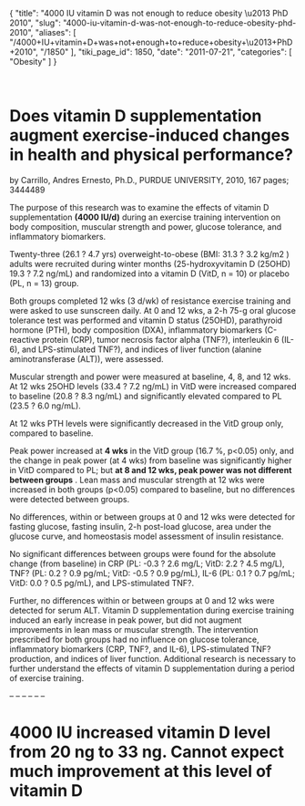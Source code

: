 {
  "title": "4000 IU vitamin D was not enough to reduce obesity \u2013 PhD 2010",
  "slug": "4000-iu-vitamin-d-was-not-enough-to-reduce-obesity-phd-2010",
  "aliases": [
    "/4000+IU+vitamin+D+was+not+enough+to+reduce+obesity+\u2013+PhD+2010",
    "/1850"
  ],
  "tiki_page_id": 1850,
  "date": "2011-07-21",
  "categories": [
    "Obesity"
  ]
}

&nbsp;

# Does vitamin D supplementation augment exercise-induced changes in health and physical performance?

by Carrillo, Andres Ernesto, Ph.D., PURDUE UNIVERSITY, 2010, 167 pages; 3444489

The purpose of this research was to examine the effects of vitamin D supplementation  **(4000 IU/d)**  during an exercise training intervention on body composition, muscular strength and power, glucose tolerance, and inflammatory biomarkers. 

Twenty-three (26.1 ? 4.7 yrs) overweight-to-obese (BMI: 31.3 ? 3.2 kg/m2 ) adults were recruited during winter months (25-hydroxyvitamin D (25OHD) 19.3 ? 7.2 ng/mL) and randomized into a vitamin D (VitD, n = 10) or placebo (PL, n = 13) group. 

Both groups completed 12 wks (3 d/wk) of resistance exercise training and were asked to use sunscreen daily. At 0 and 12 wks, a 2-h 75-g oral glucose tolerance test was performed and vitamin D status (25OHD), parathyroid hormone (PTH), body composition (DXA), inflammatory biomarkers (C-reactive protein (CRP), tumor necrosis factor alpha (TNF?), interleukin 6 (IL-6), and LPS-stimulated TNF?), and indices of liver function (alanine aminotransferase (ALT)), were assessed. 

Muscular strength and power were measured at baseline, 4, 8, and 12 wks. At 12 wks 25OHD levels (33.4 ? 7.2 ng/mL) in VitD were increased compared to baseline (20.8 ? 8.3 ng/mL) and significantly elevated compared to PL (23.5 ? 6.0 ng/mL). 

At 12 wks PTH levels were significantly decreased in the VitD group only, compared to baseline. 

Peak power increased at  **4 wks**  in the VitD group (16.7 %, p<0.05) only, and the change in peak power (at 4 wks) from baseline was significantly higher in VitD compared to PL; but  **at 8 and 12 wks, peak power was not different between groups** . Lean mass and muscular strength at 12 wks were increased in both groups (p<0.05) compared to baseline, but no differences were detected between groups.

No differences, within or between groups at 0 and 12 wks were detected for fasting glucose, fasting insulin, 2-h post-load glucose, area under the glucose curve, and homeostasis model assessment of insulin resistance. 

No significant differences between groups were found for the absolute change (from baseline) in CRP (PL: -0.3 ? 2.6 mg/L; VitD: 2.2 ? 4.5 mg/L), TNF? (PL: 0.2 ? 0.9 pg/mL; VitD: -0.5 ? 0.9 pg/mL), IL-6 (PL: 0.1 ? 0.7 pg/mL; VitD: 0.0 ? 0.5 pg/mL), and LPS-stimulated TNF?. 

Further, no differences within or between groups at 0 and 12 wks were detected for serum ALT. Vitamin D supplementation during exercise training induced an early increase in peak power, but did not augment improvements in lean mass or muscular strength. The intervention prescribed for both groups had no influence on glucose tolerance, inflammatory biomarkers (CRP, TNF?, and IL-6), LPS-stimulated TNF? production, and indices of liver function. Additional research is necessary to further understand the effects of vitamin D supplementation during a period of exercise training.

– – – – – – 

# 4000 IU increased vitamin D level from 20 ng to 33 ng. Cannot expect much improvement at this level of vitamin D

